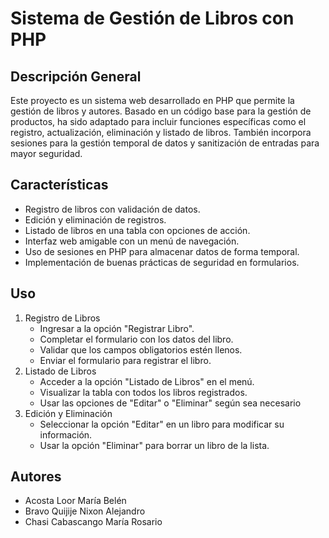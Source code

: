 # Sistema de Gestión de Libros con PHP
## Descripción General
Este proyecto es un sistema web desarrollado en PHP que permite la gestión de libros y autores. Basado en un código base para la gestión de productos, ha sido adaptado para incluir funciones específicas como el registro, actualización, eliminación y listado de libros. También incorpora sesiones para la gestión temporal de datos y sanitización de entradas para mayor seguridad.

## Características
- Registro de libros con validación de datos.
- Edición y eliminación de registros.
- Listado de libros en una tabla con opciones de acción.
- Interfaz web amigable con un menú de navegación.
- Uso de sesiones en PHP para almacenar datos de forma temporal.
- Implementación de buenas prácticas de seguridad en formularios.
## Uso
1. Registro de Libros
   - Ingresar a la opción "Registrar Libro".
   - Completar el formulario con los datos del libro.
   - Validar que los campos obligatorios estén llenos.
   - Enviar el formulario para registrar el libro.
2. Listado de Libros
   - Acceder a la opción "Listado de Libros" en el menú.
   - Visualizar la tabla con todos los libros registrados.
   - Usar las opciones de "Editar" o "Eliminar" según sea necesario
3. Edición y Eliminación
   - Seleccionar la opción "Editar" en un libro para modificar su información.
   - Usar la opción "Eliminar" para borrar un libro de la lista.
## Autores
- Acosta Loor María Belén
- Bravo Quijije Nixon Alejandro
- Chasi Cabascango María Rosario 
